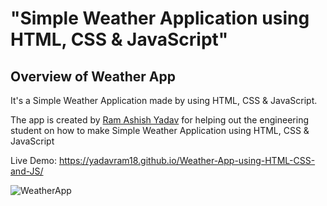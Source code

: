 # "Simple Weather Application using HTML, CSS &amp; JavaScript"

## Overview of Weather App

It's a  Simple Weather Application made by using HTML, CSS &amp; JavaScript.

The app is created by [Ram Ashish Yadav](https://www.linkedin.com/in/ramyadav18/) for helping out the engineering student on how to make Simple Weather Application using HTML, CSS &amp; JavaScript

Live Demo: https://yadavram18.github.io/Weather-App-using-HTML-CSS-and-JS/

![WeatherApp](https://user-images.githubusercontent.com/42378118/99897986-fd02dc00-2cc3-11eb-9cac-f5b577bfef40.png)

